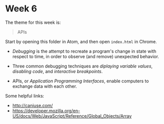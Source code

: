 # Week 6

The theme for this week is:

> APIs

Start by opening this folder in Atom, and then open `index.html` in Chrome.

* _Debugging_ is the attempt to recreate a program's change in state with respect to time, in order to observe (and remove) unexpected behavior.
* Three common debugging techniques are _diplaying variable values_, _disabling code_, and _interactive breakpoints_.

* APIs, or _Application Programming Interfaces_, enable computers to exchange data with each other.


Some helpful links:

* http://caniuse.com/
* https://developer.mozilla.org/en-US/docs/Web/JavaScript/Reference/Global_Objects/Array
